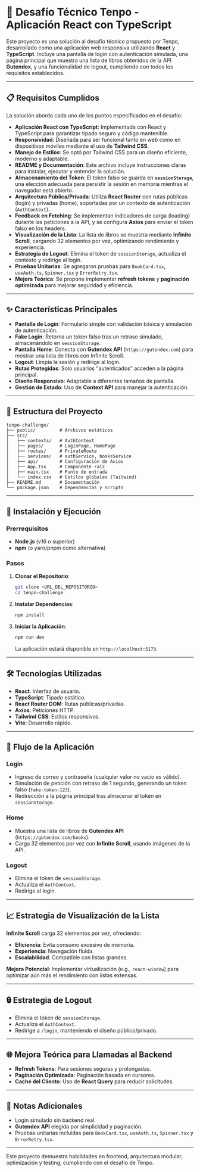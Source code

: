 # 🌟 Desafío Técnico Tenpo - Aplicación React con TypeScript

Este proyecto es una solución al desafío técnico propuesto por Tenpo, desarrollado como una aplicación web responsiva utilizando **React** y **TypeScript**. Incluye una pantalla de login con autenticación simulada, una página principal que muestra una lista de libros obtenidos de la API **Gutendex**, y una funcionalidad de logout, cumpliendo con todos los requisitos establecidos.

---

## 📋 Requisitos Cumplidos

La solución aborda cada uno de los puntos especificados en el desafío:

- **Aplicación React con TypeScript**: Implementada con React y TypeScript para garantizar tipado seguro y código mantenible.
- **Responsividad**: Diseñada para ser funcional tanto en web como en dispositivos móviles mediante el uso de **Tailwind CSS**.
- **Manejo de Estilos**: Se optó por Tailwind CSS para un diseño eficiente, moderno y adaptable.
- **README y Documentación**: Este archivo incluye instrucciones claras para instalar, ejecutar y entender la solución.
- **Almacenamiento del Token**: El token falso se guarda en **`sessionStorage`**, una elección adecuada para persistir la sesión en memoria mientras el navegador está abierto.
- **Arquitectura Pública/Privada**: Utiliza **React Router** con rutas públicas (login) y privadas (home), soportadas por un contexto de autenticación (`AuthContext`).
- **Feedback en Fetching**: Se implementan indicadores de carga (loading) durante las peticiones a la API, y se configura **Axios** para enviar el token falso en los headers.
- **Visualización de la Lista**: La lista de libros se muestra mediante **Infinite Scroll**, cargando 32 elementos por vez, optimizando rendimiento y experiencia.
- **Estrategia de Logout**: Elimina el token de `sessionStorage`, actualiza el contexto y redirige al login.
- **Pruebas Unitarias**: Se agregaron pruebas para `BookCard.tsx`, `useAuth.ts`, `Spinner.tsx` y `ErrorRetry.tsx`.
- **Mejora Teórica**: Se propone implementar **refresh tokens** y **paginación optimizada** para mejorar seguridad y eficiencia.

---

## ✨ Características Principales

- **Pantalla de Login**: Formulario simple con validación básica y simulación de autenticación.
- **Fake Login**: Retorna un token falso tras un retraso simulado, almacenándolo en `sessionStorage`.
- **Pantalla Home**: Conecta con **Gutendex API** (`https://gutendex.com`) para mostrar una lista de libros con Infinite Scroll.
- **Logout**: Limpia la sesión y redirige al login.
- **Rutas Protegidas**: Solo usuarios "autenticados" acceden a la página principal.
- **Diseño Responsivo**: Adaptable a diferentes tamaños de pantalla.
- **Gestión de Estado**: Uso de **Context API** para manejar la autenticación.

---

## 📂 Estructura del Proyecto

```
tenpo-challenge/
├── public/         # Archivos estáticos
├── src/
│   ├── contexts/   # AuthContext
│   ├── pages/      # LoginPage, HomePage
│   ├── routes/     # PrivateRoute
│   ├── services/   # authService, booksService
│   ├── api/        # Configuración de Axios
│   ├── App.tsx     # Componente raíz
│   ├── main.tsx    # Punto de entrada
│   └── index.css   # Estilos globales (Tailwind)
├── README.md       # Documentación
└── package.json    # Dependencias y scripts
```

---

## 🚀 Instalación y Ejecución

### Prerrequisitos
- **Node.js** (v16 o superior)
- **npm** (o yarn/pnpm como alternativa)

### Pasos
1. **Clonar el Repositorio**:
   ```bash
   git clone <URL_DEL_REPOSITORIO>
   cd tenpo-challenge
   ```
2. **Instalar Dependencias**:
   ```bash
   npm install
   ```
3. **Iniciar la Aplicación**:
   ```bash
   npm run dev
   ```
   La aplicación estará disponible en `http://localhost:5173`.

---

## 🛠 Tecnologías Utilizadas

- **React**: Interfaz de usuario.
- **TypeScript**: Tipado estático.
- **React Router DOM**: Rutas públicas/privadas.
- **Axios**: Peticiones HTTP.
- **Tailwind CSS**: Estilos responsivos.
- **Vite**: Desarrollo rápido.

---

## 🔑 Flujo de la Aplicación

### Login
- Ingreso de correo y contraseña (cualquier valor no vacío es válido).
- Simulación de petición con retraso de 1 segundo, generando un token falso (`fake-token-123`).
- Redirección a la página principal tras almacenar el token en `sessionStorage`.

### Home
- Muestra una lista de libros de **Gutendex API** (`https://gutendex.com/books`).
- Carga 32 elementos por vez con **Infinite Scroll**, usando imágenes de la API.

### Logout
- Elimina el token de `sessionStorage`.
- Actualiza el `AuthContext`.
- Redirige al login.

---

## 📈 Estrategia de Visualización de la Lista

**Infinite Scroll** carga 32 elementos por vez, ofreciendo:
- **Eficiencia**: Evita consumo excesivo de memoria.
- **Experiencia**: Navegación fluida.
- **Escalabilidad**: Compatible con listas grandes.

**Mejora Potencial**: Implementar virtualización (e.g., `react-window`) para optimizar aún más el rendimiento con listas extensas.

---

## 🔒 Estrategia de Logout

- Elimina el token de `sessionStorage`.
- Actualiza el `AuthContext`.
- Redirige a `/login`, manteniendo el diseño público/privado.

---

## 🌐 Mejora Teórica para Llamadas al Backend

- **Refresh Tokens**: Para sesiones seguras y prolongadas.
- **Paginación Optimizada**: Paginación basada en cursores.
- **Caché del Cliente**: Uso de **React Query** para reducir solicitudes.

---

## 📝 Notas Adicionales

- Login simulado sin backend real.
- **Gutendex API** elegida por simplicidad y paginación.
- Pruebas unitarias incluidas para `BookCard.tsx`, `useAuth.ts`, `Spinner.tsx` y `ErrorRetry.tsx`.

---

Este proyecto demuestra habilidades en frontend, arquitectura modular, optimización y testing, cumpliendo con el desafío de Tenpo.